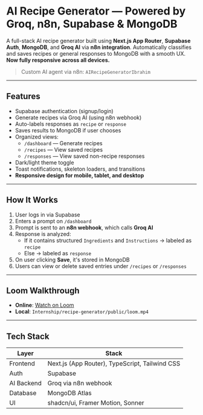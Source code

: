 # **AI Recipe Generator — Powered by Groq, n8n, Supabase & MongoDB**

A full-stack AI recipe generator built using **Next.js App Router**, **Supabase Auth**, **MongoDB**, and **Groq AI** via **n8n integration**. Automatically classifies and saves recipes or general responses to MongoDB with a smooth UX.  
**Now fully responsive across all devices.**

> Custom AI agent via n8n: `AIRecipeGeneratorIbrahim`

---

## Features

- Supabase authentication (signup/login)
- Generate recipes via Groq AI (using n8n webhook)
- Auto-labels responses as `recipe` or `response`
- Saves results to MongoDB if user chooses
- Organized views:
  - `/dashboard` — Generate recipes
  - `/recipes` — View saved recipes
  - `/responses` — View saved non-recipe responses
- Dark/light theme toggle
- Toast notifications, skeleton loaders, and transitions  
- **Responsive design for mobile, tablet, and desktop**

---

## How It Works

1. User logs in via Supabase
2. Enters a prompt on `/dashboard`
3. Prompt is sent to an **n8n webhook**, which calls **Groq AI**
4. Response is analyzed:
   - If it contains structured `Ingredients` and `Instructions` → labeled as `recipe`
   - Else → labeled as `response`
5. On user clicking **Save**, it's stored in MongoDB
6. Users can view or delete saved entries under `/recipes` or `/responses`

---

## Loom Walkthrough

- **Online**: [Watch on Loom](https://www.loom.com/share/38092fa103744dd38d0e3f1df3814197?sid=73476ee2-d2d1-4758-aab7-9cadf5a02328)  
- **Local**: `Internship/recipe-generator/public/loom.mp4`

---

## Tech Stack

| Layer       | Stack                                  |
|-------------|----------------------------------------|
| Frontend    | Next.js (App Router), TypeScript, Tailwind CSS |
| Auth        | Supabase                               |
| AI Backend  | Groq via n8n webhook                   |
| Database    | MongoDB Atlas                          |
| UI          | shadcn/ui, Framer Motion, Sonner       |
